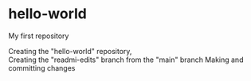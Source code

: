 # hello-world
My first repository

Creating the "hello-world" repository,  
Creating the "readmi-edits" branch from the "main" branch
Making and committing changes
